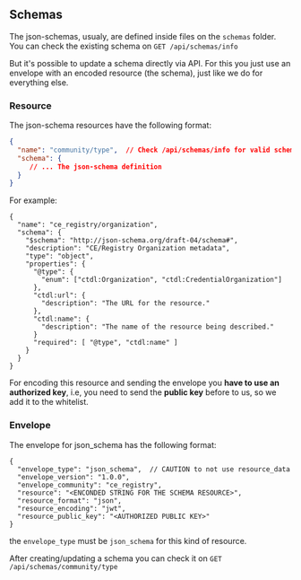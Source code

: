 ## Schemas

The json-schemas, usualy, are defined inside files on the `schemas` folder.
You can check the existing schema on `GET /api/schemas/info`

But it's possible to update a schema directly via API.
For this you just use an envelope with an encoded resource (the schema),
just like we do for everything else.

### Resource

The json-schema resources have the following format:

```json
{
  "name": "community/type",  // Check /api/schemas/info for valid schema names
  "schema": {
     // ... The json-schema definition
  }
}
```

For example:

```
{
  "name": "ce_registry/organization",
  "schema": {
    "$schema": "http://json-schema.org/draft-04/schema#",
    "description": "CE/Registry Organization metadata",
    "type": "object",
    "properties": {
      "@type": {
        "enum": ["ctdl:Organization", "ctdl:CredentialOrganization"]
      },
      "ctdl:url": {
        "description": "The URL for the resource."
      },
      "ctdl:name": {
        "description": "The name of the resource being described."
      }
      "required": [ "@type", "ctdl:name" ]
    }
  }
}
```

For encoding this resource and sending the envelope you **have to use an
authorized key**, i.e, you need to send the **public key** before to us, so we add it
to the whitelist.

### Envelope

The envelope for json_schema has the following format:

```
{
  "envelope_type": "json_schema",  // CAUTION to not use resource_data
  "envelope_version": "1.0.0",
  "envelope_community": "ce_registry",
  "resource": "<ENCONDED STRING FOR THE SCHEMA RESOURCE>",
  "resource_format": "json",
  "resource_encoding": "jwt",
  "resource_public_key": "<AUTHORIZED PUBLIC KEY>"
}
```

the `envelope_type` must be `json_schema` for this kind of resource.

After creating/updating a schema you can check it on `GET /api/schemas/community/type`
